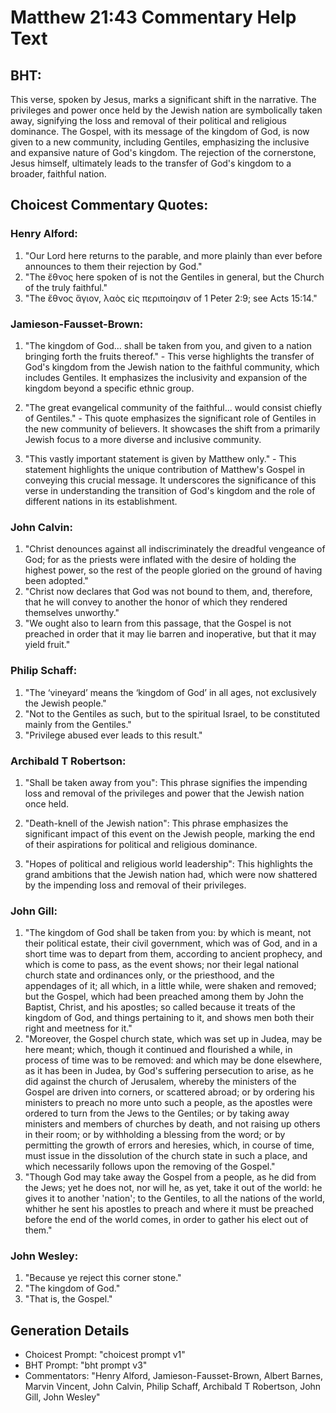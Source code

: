 # Matthew 21:43 Commentary Help Text

## BHT:
This verse, spoken by Jesus, marks a significant shift in the narrative. The privileges and power once held by the Jewish nation are symbolically taken away, signifying the loss and removal of their political and religious dominance. The Gospel, with its message of the kingdom of God, is now given to a new community, including Gentiles, emphasizing the inclusive and expansive nature of God's kingdom. The rejection of the cornerstone, Jesus himself, ultimately leads to the transfer of God's kingdom to a broader, faithful nation.

## Choicest Commentary Quotes:
### Henry Alford:
1. "Our Lord here returns to the parable, and more plainly than ever before announces to them their rejection by God."
2. "The ἔθνος here spoken of is not the Gentiles in general, but the Church of the truly faithful."
3. "The ἔθνος ἅγιον, λαὸς εἰς περιποίησιν of 1 Peter 2:9; see Acts 15:14."

### Jamieson-Fausset-Brown:
1. "The kingdom of God... shall be taken from you, and given to a nation bringing forth the fruits thereof." - This verse highlights the transfer of God's kingdom from the Jewish nation to the faithful community, which includes Gentiles. It emphasizes the inclusivity and expansion of the kingdom beyond a specific ethnic group.

2. "The great evangelical community of the faithful... would consist chiefly of Gentiles." - This quote emphasizes the significant role of Gentiles in the new community of believers. It showcases the shift from a primarily Jewish focus to a more diverse and inclusive community.

3. "This vastly important statement is given by Matthew only." - This statement highlights the unique contribution of Matthew's Gospel in conveying this crucial message. It underscores the significance of this verse in understanding the transition of God's kingdom and the role of different nations in its establishment.

### John Calvin:
1. "Christ denounces against all indiscriminately the dreadful vengeance of God; for as the priests were inflated with the desire of holding the highest power, so the rest of the people gloried on the ground of having been adopted."
2. "Christ now declares that God was not bound to them, and, therefore, that he will convey to another the honor of which they rendered themselves unworthy."
3. "We ought also to learn from this passage, that the Gospel is not preached in order that it may lie barren and inoperative, but that it may yield fruit."

### Philip Schaff:
1. "The ‘vineyard’ means the ‘kingdom of God’ in all ages, not exclusively the Jewish people."
2. "Not to the Gentiles as such, but to the spiritual Israel, to be constituted mainly from the Gentiles."
3. "Privilege abused ever leads to this result."

### Archibald T Robertson:
1. "Shall be taken away from you": This phrase signifies the impending loss and removal of the privileges and power that the Jewish nation once held. 

2. "Death-knell of the Jewish nation": This phrase emphasizes the significant impact of this event on the Jewish people, marking the end of their aspirations for political and religious dominance. 

3. "Hopes of political and religious world leadership": This highlights the grand ambitions that the Jewish nation had, which were now shattered by the impending loss and removal of their privileges.

### John Gill:
1. "The kingdom of God shall be taken from you: by which is meant, not their political estate, their civil government, which was of God, and in a short time was to depart from them, according to ancient prophecy, and which is come to pass, as the event shows; nor their legal national church state and ordinances only, or the priesthood, and the appendages of it; all which, in a little while, were shaken and removed; but the Gospel, which had been preached among them by John the Baptist, Christ, and his apostles; so called because it treats of the kingdom of God, and things pertaining to it, and shows men both their right and meetness for it."
2. "Moreover, the Gospel church state, which was set up in Judea, may be here meant; which, though it continued and flourished a while, in process of time was to be removed: and which may be done elsewhere, as it has been in Judea, by God's suffering persecution to arise, as he did against the church of Jerusalem, whereby the ministers of the Gospel are driven into corners, or scattered abroad; or by ordering his ministers to preach no more unto such a people, as the apostles were ordered to turn from the Jews to the Gentiles; or by taking away ministers and members of churches by death, and not raising up others in their room; or by withholding a blessing from the word; or by permitting the growth of errors and heresies, which, in course of time, must issue in the dissolution of the church state in such a place, and which necessarily follows upon the removing of the Gospel."
3. "Though God may take away the Gospel from a people, as he did from the Jews; yet he does not, nor will he, as yet, take it out of the world: he gives it to another 'nation'; to the Gentiles, to all the nations of the world, whither he sent his apostles to preach and where it must be preached before the end of the world comes, in order to gather his elect out of them."

### John Wesley:
1. "Because ye reject this corner stone."
2. "The kingdom of God."
3. "That is, the Gospel."


## Generation Details
- Choicest Prompt: "choicest prompt v1"
- BHT Prompt: "bht prompt v3"
- Commentators: "Henry Alford, Jamieson-Fausset-Brown, Albert Barnes, Marvin Vincent, John Calvin, Philip Schaff, Archibald T Robertson, John Gill, John Wesley"
